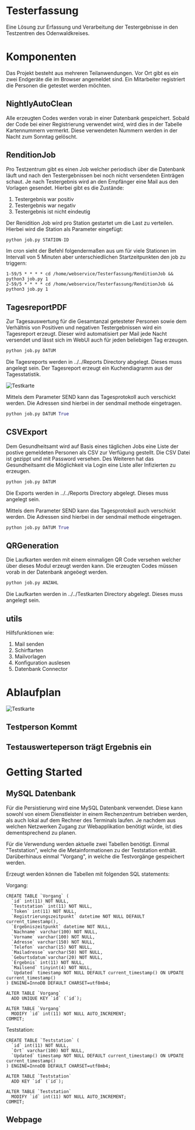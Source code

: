 # Testerfassung
Eine Lösung zur Erfassung und Verarbeitung der Testergebnisse in den Testzentren des Odenwaldkreises.

# Komponenten

Das Projekt besteht aus mehreren Teilanwendungen. Vor Ort gibt es ein zwei Endgeräte die im Browser angemeldet sind. Ein Mitarbeiter registriert die Personen die getestet werden möchten.

## NightlyAutoClean

Alle erzeugten Codes werden vorab in einer Datenbank gespeichert. Sobald der Code bei einer Registrierung verwendet wird, wird dies in der Tabelle Kartennummern vermerkt.
Diese verwendeten Nummern werden in der Nacht zum Sonntag gelöscht.

## RenditionJob
Pro Testzentrum gibt es einen Job welcher periodisch über die Datenbank läuft und nach den Testergebnissen bei noch nicht versendeten Einträgen schaut.
Je nach Testergebnis wird an den Empfänger eine Mail aus den Vorlagen gesendet. Hierbei gibt es die Zustände:

1. Testergebnis war positiv
2. Testergebnis war negativ
3. Testergebnis ist nicht eindeutig

Der Renidition Job wird pro Station gestartet um die Last zu verteilen. Hierbei wird die Station als Parameter eingefügt:

```python
python job.py STATION-ID
```

Im cron sieht der Befehl folgendermaßen aus um für viele Stationen im Intervall von 5 Minuten aber unterschiedlichen Startzeitpunkten den job zu triggern:

```shell
1-59/5 * * * * cd /home/webservice/Testerfassung/RenditionJob && python3 job.py 1
2-59/5 * * * * cd /home/webservice/Testerfassung/RenditionJob && python3 job.py 1
```

## TagesreportPDF
Zur Tagesauswertung für die Gesamtanzal getesteter Personen sowie dem Verhältnis von Positiven und negativen Testergebnissen wird ein Tagesreport erzeugt. Dieser wird automatisiert per Mail jede Nacht versendet und lässt sich im WebUI auch für jeden beliebigen Tag erzeugen.

```python
python job.py DATUM
```

Die Tagesreports werden in ../../Reports Directory abgelegt. Dieses muss angelegt sein.
Der Tagesreport erzeugt ein Kuchendiagramm aus der Tagesstatistik.

![Testkarte](Pics/Tagesprotokoll.png)

Mittels dem Parameter SEND kann das Tagesprotokoll auch verschickt werden. Die Adressen sind hierbei in der sendmail methode eingetragen.

```python
python job.py DATUM True
```

## CSVExport
Dem Gesundheitsamt wird auf Basis eines täglichen Jobs eine Liste der postive gemeldeten Personen als CSV zur Verfügung gestellt. Die CSV Datei ist gezippt und mit Password versehen. Des Weiteren hat das Gesundheitsamt die Möglichkeit via Login eine Liste aller Infizierten zu erzeugen.

```python
python job.py DATUM
```

Die Exports werden in ../../Reports Directory abgelegt. Dieses muss angelegt sein.

Mittels dem Parameter SEND kann das Tagesprotokoll auch verschickt werden. Die Adressen sind hierbei in der sendmail methode eingetragen.

```python
python job.py DATUM True
```

## QRGeneration
Die Laufkarten werden mit einem einmaligen QR Code versehen welcher über dieses Modul erzeugt werden kann. Die erzeugten Codes müssen vorab in der Datenbank angeöegt werden.

```python
python job.py ANZAHL
```

Die Laufkarten werden in ../../Testkarten Directory abgelegt. Dieses muss angelegt sein.

## utils
Hilfsfunktionen wie:

1. Mail senden
2. Schirftarten
3. Mailvorlagen
4. Konfiguration auslesen
5. Datenbank Connector

# Ablaufplan




![Testkarte](Pics/UML.png)

## Testperson Kommt

## Testauswerteperson trägt Ergebnis ein


# Getting Started

## MySQL Datenbank

Für die Persistierung wird eine MySQL Datenbank verwendet. Diese kann sowohl von einem Dienstleister in einem Rechenzentrum betrieben werden, als auch lokal auf dem Rechner des Terminals laufen. Je nachdem aus welchen Netzwerken Zugang zur Webapplikation benötigt würde, ist dies dementsprechend zu planen.

Für die Verwendung werden aktuelle zwei Tabellen benötigt.
Einmal "Teststation", welche die Metainformationen zu der Teststation enthält.
Darüberhinaus einmal "Vorgang", in welche die Testvorgänge gespeichert werden.

Erzeugt werden können die Tabellen mit folgenden SQL statements:

Vorgang:
```mysql
CREATE TABLE `Vorgang` (
  `id` int(11) NOT NULL,
  `Teststation` int(11) NOT NULL,
  `Token` int(11) NOT NULL,
  `Registrierungszeitpunkt` datetime NOT NULL DEFAULT current_timestamp(),
  `Ergebniszeitpunkt` datetime NOT NULL,
  `Nachname` varchar(100) NOT NULL,
  `Vorname` varchar(100) NOT NULL,
  `Adresse` varchar(150) NOT NULL,
  `Telefon` varchar(15) NOT NULL,
  `Mailadresse` varchar(50) NOT NULL,
  `Geburtsdatum`varchar(20) NOT NULL,
  `Ergebnis` int(11) NOT NULL,
  `Mailsend` tinyint(4) NOT NULL,
  `Updated` timestamp NOT NULL DEFAULT current_timestamp() ON UPDATE current_timestamp()
) ENGINE=InnoDB DEFAULT CHARSET=utf8mb4;

ALTER TABLE `Vorgang`
  ADD UNIQUE KEY `id` (`id`);

ALTER TABLE `Vorgang`
  MODIFY `id` int(11) NOT NULL AUTO_INCREMENT;
COMMIT;
```

Teststation:
```mysql
CREATE TABLE `Teststation` (
  `id` int(11) NOT NULL,
  `Ort` varchar(100) NOT NULL,
  `Updated` timestamp NOT NULL DEFAULT current_timestamp() ON UPDATE current_timestamp()
) ENGINE=InnoDB DEFAULT CHARSET=utf8mb4;

ALTER TABLE `Teststation`
  ADD KEY `id` (`id`);

ALTER TABLE `Teststation`
  MODIFY `id` int(11) NOT NULL AUTO_INCREMENT;
COMMIT;
```

## Webpage
